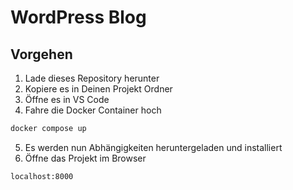 # WordPress Blog

## Vorgehen

1. Lade dieses Repository herunter
2. Kopiere es in Deinen Projekt Ordner
3. Öffne es in VS Code
4. Fahre die Docker Container hoch

```bash
docker compose up
```

5. Es werden nun Abhängigkeiten heruntergeladen und installiert
6. Öffne das Projekt im Browser

```bash
localhost:8000
```
